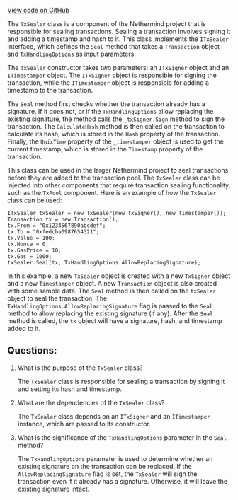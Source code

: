 [View code on GitHub](https://github.com/nethermindeth/nethermind/Nethermind.TxPool/TxSealer.cs)

The `TxSealer` class is a component of the Nethermind project that is responsible for sealing transactions. Sealing a transaction involves signing it and adding a timestamp and hash to it. This class implements the `ITxSealer` interface, which defines the `Seal` method that takes a `Transaction` object and `TxHandlingOptions` as input parameters.

The `TxSealer` constructor takes two parameters: an `ITxSigner` object and an `ITimestamper` object. The `ITxSigner` object is responsible for signing the transaction, while the `ITimestamper` object is responsible for adding a timestamp to the transaction.

The `Seal` method first checks whether the transaction already has a signature. If it does not, or if the `TxHandlingOptions` allow replacing the existing signature, the method calls the `_txSigner.Sign` method to sign the transaction. The `CalculateHash` method is then called on the transaction to calculate its hash, which is stored in the `Hash` property of the transaction. Finally, the `UnixTime` property of the `_timestamper` object is used to get the current timestamp, which is stored in the `Timestamp` property of the transaction.

This class can be used in the larger Nethermind project to seal transactions before they are added to the transaction pool. The `TxSealer` class can be injected into other components that require transaction sealing functionality, such as the `TxPool` component. Here is an example of how the `TxSealer` class can be used:

```
ITxSealer txSealer = new TxSealer(new TxSigner(), new Timestamper());
Transaction tx = new Transaction();
tx.From = "0x1234567890abcdef";
tx.To = "0xfedcba0987654321";
tx.Value = 100;
tx.Nonce = 0;
tx.GasPrice = 10;
tx.Gas = 1000;
txSealer.Seal(tx, TxHandlingOptions.AllowReplacingSignature);
```

In this example, a new `TxSealer` object is created with a new `TxSigner` object and a new `Timestamper` object. A new `Transaction` object is also created with some sample data. The `Seal` method is then called on the `txSealer` object to seal the transaction. The `TxHandlingOptions.AllowReplacingSignature` flag is passed to the `Seal` method to allow replacing the existing signature (if any). After the `Seal` method is called, the `tx` object will have a signature, hash, and timestamp added to it.
## Questions: 
 1. What is the purpose of the `TxSealer` class?
    
    The `TxSealer` class is responsible for sealing a transaction by signing it and setting its hash and timestamp.

2. What are the dependencies of the `TxSealer` class?
    
    The `TxSealer` class depends on an `ITxSigner` and an `ITimestamper` instance, which are passed to its constructor.

3. What is the significance of the `TxHandlingOptions` parameter in the `Seal` method?
    
    The `TxHandlingOptions` parameter is used to determine whether an existing signature on the transaction can be replaced. If the `AllowReplacingSignature` flag is set, the `TxSealer` will sign the transaction even if it already has a signature. Otherwise, it will leave the existing signature intact.